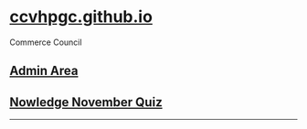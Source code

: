 # [ccvhpgc.github.io](https://ccvhpgc.github.io/)
Commerce Council

## [Admin Area](https://ccvhpgc.github.io/admin/)
## [Nowledge November Quiz](https://ccvhpgc.github.io/quiz/)
---
